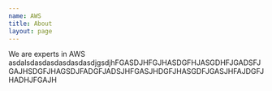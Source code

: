 ```yaml
---
name: AWS
title: About
layout: page
---
```


We are experts in AWS asdalsdasdasdasdasdasdjgsdjhFGASDJHFGJHASDGFHJASGDHFJGADSFJGAJHSDGFJHAGSDJFADGFJADSJHFGASJHDGFJHASGDFJGASJHFAJDGFJHADHJFGAJH
